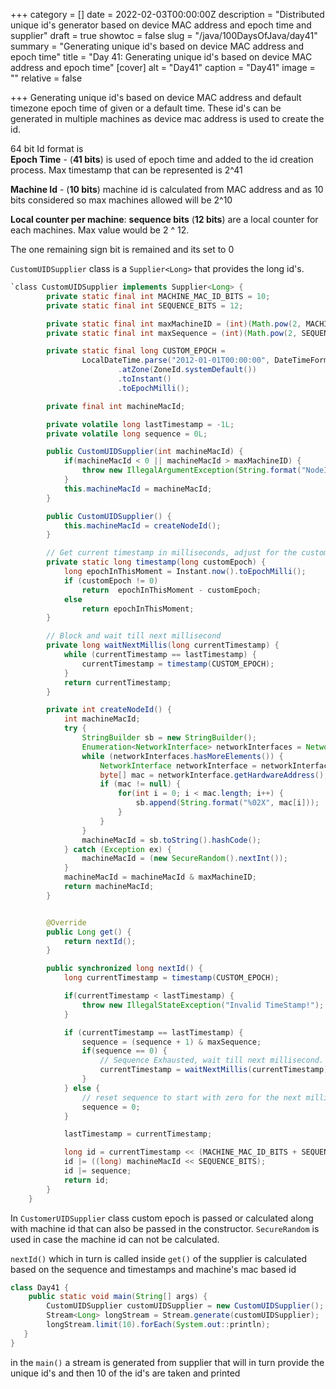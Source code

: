 +++
category = []
date = 2022-02-03T00:00:00Z
description = "Distributed unique id's generator based on device MAC address and epoch time and supplier"
draft = true
showtoc = false
slug = "/java/100DaysOfJava/day41"
summary = "Generating unique id's based on device MAC address and epoch time"
title = "Day 41: Generating unique id's based on device MAC address and epoch time"
[cover]
alt = "Day41"
caption = "Day41"
image = ""
relative = false

+++
Generating unique id's based on device MAC address and default timezone epoch time of given or a default time. These id's can be generated in multiple machines as device mac address is used to create the id.

64 bit Id format is  
**Epoch Time** - (**41 bits**) is used of epoch time and added to the id creation process. Max timestamp that can be represented is 2^41

**Machine Id** - (**10 bits**) machine id is calculated from MAC address and as 10 bits considered so max machines allowed will be 2^10

**Local counter per machine**: **sequence bits** (**12 bits**) are a local counter for each machines. Max value would be 2 ^ 12.

The one remaining sign bit is remained and its set to 0

`CustomUIDSupplier` class is a `Supplier<Long>` that provides the long id's.

```java
`class CustomUIDSupplier implements Supplier<Long> {
        private static final int MACHINE_MAC_ID_BITS = 10;
        private static final int SEQUENCE_BITS = 12;

        private static final int maxMachineID = (int)(Math.pow(2, MACHINE_MAC_ID_BITS) - 1);
        private static final int maxSequence = (int)(Math.pow(2, SEQUENCE_BITS) - 1);

        private static final long CUSTOM_EPOCH =
                LocalDateTime.parse("2012-01-01T00:00:00", DateTimeFormatter.ISO_LOCAL_DATE_TIME)
                        .atZone(ZoneId.systemDefault())
                        .toInstant()
                        .toEpochMilli();

        private final int machineMacId;

        private volatile long lastTimestamp = -1L;
        private volatile long sequence = 0L;

        public CustomUIDSupplier(int machineMacId) {
            if(machineMacId < 0 || machineMacId > maxMachineID) {
                throw new IllegalArgumentException(String.format("NodeId must be between %d and %d", 0, maxMachineID));
            }
            this.machineMacId = machineMacId;
        }

        public CustomUIDSupplier() {
            this.machineMacId = createNodeId();
        }

        // Get current timestamp in milliseconds, adjust for the custom epoch.
        private static long timestamp(long customEpoch) {
            long epochInThisMoment = Instant.now().toEpochMilli();
            if (customEpoch != 0)
                return  epochInThisMoment - customEpoch;
            else
                return epochInThisMoment;
        }

        // Block and wait till next millisecond
        private long waitNextMillis(long currentTimestamp) {
            while (currentTimestamp == lastTimestamp) {
                currentTimestamp = timestamp(CUSTOM_EPOCH);
            }
            return currentTimestamp;
        }

        private int createNodeId() {
            int machineMacId;
            try {
                StringBuilder sb = new StringBuilder();
                Enumeration<NetworkInterface> networkInterfaces = NetworkInterface.getNetworkInterfaces();
                while (networkInterfaces.hasMoreElements()) {
                    NetworkInterface networkInterface = networkInterfaces.nextElement();
                    byte[] mac = networkInterface.getHardwareAddress();
                    if (mac != null) {
                        for(int i = 0; i < mac.length; i++) {
                            sb.append(String.format("%02X", mac[i]));
                        }
                    }
                }
                machineMacId = sb.toString().hashCode();
            } catch (Exception ex) {
                machineMacId = (new SecureRandom().nextInt());
            }
            machineMacId = machineMacId & maxMachineID;
            return machineMacId;
        }


        @Override
        public Long get() {
            return nextId();
        }

        public synchronized long nextId() {
            long currentTimestamp = timestamp(CUSTOM_EPOCH);

            if(currentTimestamp < lastTimestamp) {
                throw new IllegalStateException("Invalid TimeStamp!");
            }

            if (currentTimestamp == lastTimestamp) {
                sequence = (sequence + 1) & maxSequence;
                if(sequence == 0) {
                    // Sequence Exhausted, wait till next millisecond.
                    currentTimestamp = waitNextMillis(currentTimestamp);
                }
            } else {
                // reset sequence to start with zero for the next millisecond
                sequence = 0;
            }

            lastTimestamp = currentTimestamp;

            long id = currentTimestamp << (MACHINE_MAC_ID_BITS + SEQUENCE_BITS);
            id |= ((long) machineMacId << SEQUENCE_BITS);
            id |= sequence;
            return id;
        }
    }
```

In `CustomerUIDSupplier` class custom epoch is passed or calculated along with machine id that can also be passed in the constructor. `SecureRandom` is used in case the machine id can not be calculated. 

`nextId()` which in turn is called inside `get()` of the supplier is calculated based on the sequence and timestamps and machine's mac based id

```java
class Day41 {
    public static void main(String[] args) {
        CustomUIDSupplier customUIDSupplier = new CustomUIDSupplier();
        Stream<Long> longStream = Stream.generate(customUIDSupplier);
        longStream.limit(10).forEach(System.out::println);
   }
}
```
in the `main()` a stream is generated from supplier that will in turn provide the unique id's and then 10 of the id's are taken and printed